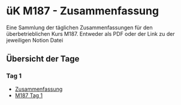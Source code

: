 # üK M187 - Zusammenfassung

Eine Sammlung der täglichen Zusammenfassungen für den überbetrieblichen Kurs M187. 
Entweder als PDF oder der Link zu der jeweiligen Notion Datei

## Übersicht der Tage

### Tag 1
- [Zusammenfassung](https://www.notion.so/M187-Tag-1-Zusammenfassung-Notizen-271510575c398036a2f3c32dc4f2ca2e?source=copy_link)
- [M187 Tag 1](https://m187.ict-bz.ch/tag-1)
